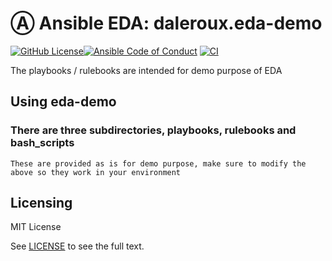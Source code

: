 # Ⓐ Ansible EDA: daleroux.eda-demo


[![GitHub License](https://img.shields.io/github/license/daleroux/eda-demo)](https://github.com/daleroux/eda-demo/blob/main/LICENSE)[![Ansible Code of Conduct](https://img.shields.io/badge/Code%20of%20Conduct-Ansible-silver.svg)](https://docs.ansible.com/ansible/latest/community/code_of_conduct.html)
[![CI](https://github.com/daleroux/eda-demo/actions/workflows/main.yml/badge.svg)](https://github.com/daleroux/eda-demo/actions/workflows/main.yml)

The playbooks / rulebooks are intended for demo purpose of EDA

<!-- TODO| ## Code of Conduct

We follow the [Ansible Code of Conduct](https://docs.ansible.com/ansible/devel/community/code_of_conduct.html) in all our interactions within this project.

If you encounter abusive behavior, please refer to the [policy violations](https://docs.ansible.com/ansible/devel/community/code_of_conduct.html#policy-violations) section of the Code for information on how to raise a complaint.
-->

<!-- TODO| ## Maintenance

The current maintainers are listed in the [CODEOWNERS](https://github.com/daleroux/eda-demo/.github/CODEOWNERS)) file. If you have questions or need help, feel free to mention them in the proposals.

To learn how to maintain / become a maintainer of this collection, refer to the [Maintainer guidelines](MAINTAINING.md).
-->

<!-- TODO| ## Tested with Ansible
List the versions of Ansible the collection has been tested with.e
Must match what is in galaxy.yml.
-->

<!-- TODO| ## External requirements
List any external resources the collection depends on, for example minimum versions of an OS, libraries, or utilities.
Do not list other Ansible collections here.
-->

<!-- TODO| ## Supported connections (Optional)
If your collection supports only specific connection types (such as HTTPAPI, netconf, or others), list them here.
-->

<!-- TODO| ## Included content
Galaxy will eventually list the module docs within the UI, but until that is ready, you may need to either describe your plugins etc here, or point to an external docsite to cover that information.
-->

## Using eda-demo

### There are three subdirectories, playbooks, rulebooks and bash_scripts
    These are provided as is for demo purpose, make sure to modify the above so they work in your environment

## Licensing

MIT License

See [LICENSE](https://spdx.org/licenses/MIT.html) to see the full text.
